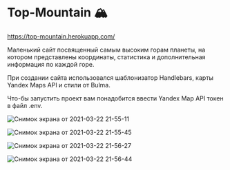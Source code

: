 # Top-Mountain 🏔

https://top-mountain.herokuapp.com/

Маленький сайт посвященный самым высоким горам планеты, на котором представлены координаты, статистика и дополнительная информация по каждой горе.

При создании сайта использовался шаблонизатор Handlebars, карты Yandex Maps API и стили от Bulma.

Что-бы запустить проект вам понадобится ввести Yandex Map API токен в файл .env.

![Снимок экрана от 2021-03-22 21-55-11](https://user-images.githubusercontent.com/74073463/112043836-26405580-8b5a-11eb-9755-2de0dac25a48.png)

![Снимок экрана от 2021-03-22 21-55-45](https://user-images.githubusercontent.com/74073463/112044127-7d462a80-8b5a-11eb-9aaa-7da8eac39440.png)

![Снимок экрана от 2021-03-22 21-56-27](https://user-images.githubusercontent.com/74073463/112044439-e2018500-8b5a-11eb-87c9-fc79616f36ec.png)

![Снимок экрана от 2021-03-22 21-56-44](https://user-images.githubusercontent.com/74073463/112044527-f9407280-8b5a-11eb-8395-724007515029.png)

